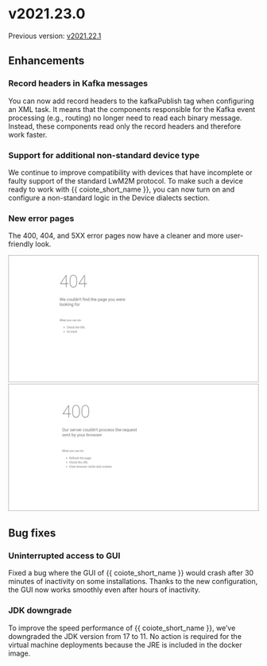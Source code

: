 # v2021.23.0
Previous version: [v2021.22.1](v2021.22.1.md)

## Enhancements

### Record headers in Kafka messages
You can now add record headers to the kafkaPublish tag when configuring an XML task. It means that the components responsible for the Kafka event processing (e.g., routing) no longer need to read each binary message. Instead, these components read only the record headers and therefore work faster.

### Support for additional non-standard device type
We continue to improve compatibility with devices that have incomplete or faulty support of the standard LwM2M protocol. To make such a device ready to work with {{ coiote_short_name }}, you can now turn on and configure a non-standard logic in the Device dialects section.

### New error pages
The 400, 404, and 5XX error pages now have a cleaner and more user-friendly look.

![Error pages](images/404.png)
![Error pages](images/400.png)


## Bug fixes

### Uninterrupted access to GUI
Fixed a bug where the GUI of {{ coiote_short_name }} would crash after 30 minutes of inactivity on some installations. Thanks to the new configuration, the GUI now works smoothly even after hours of inactivity.

### JDK downgrade
To improve the speed performance of {{ coiote_short_name }}, we’ve downgraded the JDK version from 17 to 11. No action is required for the virtual machine deployments because the JRE is included in the docker image.
